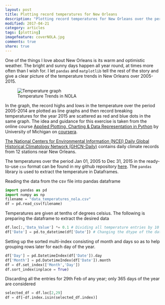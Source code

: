 ```yaml
---
layout: post
title: Plotting record temperatures for New Orleans 
description: "Plotting record temperatures for New Orleans over the period 2005-2015 using pandas and matplotlib."
modified: 2017-04-21
category: articles
tags: [plotting]
imagefeature: coverNOLA.jpg
comments: true
share: true
---
```


One of the things I love about New Orleans is its warm and optimistic weather. The bright and sunny days happen all year round, at times more often than I wish for. I let ```pandas``` and `matplotlib` tell the rest of the story and give a clear picture of the temperature trends in New Orleans over 2005-2015.

<figure>
  <img src = "{{ site.url }}/images/NOLATemp.png" alt = "Temperature graph">
  <figcaption>Temperature Trends in NOLA </figcaption>
</figure>

In the graph, the record highs and lows in the temperature over the period 2005-2014 are plotted as line graphs and then record breaking temperatures for the year 2015 are scattered as red and blue dots in the same graph. 
The idea and guidance for this exercise is taken from the online course [Applied Plotting, Charting & Data Representation in Python](https://www.coursera.org/learn/python-plotting) by University of Michigan on [coursera](https://www.coursera.org/). 

[The National Centers for Environmental Information (NCEI) Daily Global Historical Climatology Network (GHCN-Daily)](https://www1.ncdc.noaa.gov/pub/data/ghcn/daily/readme.txt) contains daily climate records from 12 stations near New Orleans. 

The temperatures over the period Jan 01, 2005 to Dec 31, 2015 in the ready-to-use `csv` format can be found in my github repository [here](https://github.com/AashitaK/Plotting-Record-Temperatures). The `pandas` library is used to extract the temperature in Dataframes.

Reading the data from the csv file into pandas dataframe
```python
import pandas as pd
import numpy as np
filename = "data_temperatures_nola.csv"
df = pd.read_csv(filename) 
```
Temperatures are given at tenths of degrees celsius. The following is preparing the dataframe to extract the desired data
```python
df.loc[:,'Data_Value'] *= 0.1 # Dividing all temperature entries by 10 to convert them to degree celsius
df['Date'] = pd.to_datetime(df['Date']) # Changing the dtype of the date to pandas datetime 
```
Setting up the sorted multi-index consisting of month and days so as to help grouping rows later for each day of the year.
```python
df['Day'] = pd.DatetimeIndex(df['Date']).day 
df['Month'] = pd.DatetimeIndex(df['Date']).month 
df = df.set_index(['Month','Day']) 
df.sort_index(inplace = True)
```
Discarding all the entries for 29th Feb of any year; only 365 days of the year are considered
```python
selected_df = df.loc[2,29] 
df = df[~df.index.isin(selected_df.index)]
```























